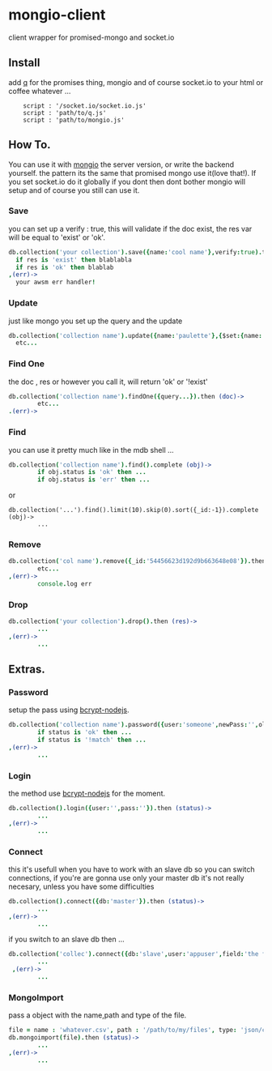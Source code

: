 # mongio-client
client wrapper for promised-mongo and socket.io
## Install

add [q](https://github.com/kriskowal/q) for the promises thing, mongio and of course socket.io to your html or coffee whatever ...

        script : '/socket.io/socket.io.js'
        script : 'path/to/q.js'
        script : 'path/to/mongio.js'

## How To.
You can use it with [mongio](https://github.com/cjaburto/mongio) the server version, or write the backend yourself.
the pattern its the same that promised mongo use it(love that!).
If you set socket.io do it globally if you dont then dont bother mongio will setup and of course you still can use it.


### Save
you can set up a verify : true, this will validate if the doc exist, the res var will be equal to 'exist' or 'ok'.

``` coffee
db.collection('your collection').save({name:'cool name'},verify:true).then (res)->
  if res is 'exist' then blablabla
  if res is 'ok' then blablab
,(err)->
  your awsm err handler!
```

### Update
just like mongo you set up the query and the update

``` coffee
db.collection('collection name').update({name:'paulette'},{$set:{name:'new name'}}).then (res)->
  etc...
```

### Find One
the doc , res or however you call it, will return 'ok' or '!exist'
``` coffee
db.collection('collection name').findOne({query...}).then (doc)->
        etc...
.(err)->
```

### Find
you can use it pretty much like in the mdb shell ...

``` coffee
db.collection('collection name').find().complete (obj)->
        if obj.status is 'ok' then ...
        if obj.status is 'err' then ...
```
or

```
db.collection('...').find().limit(10).skip(0).sort({_id:-1}).complete (obj)->
        ...
```

### Remove

``` coffee
db.collection('col name').remove({_id:'54456623d192d9b663648e08'}).then (res)->
        etc...
,(err)->
        console.log err
```
### Drop
``` coffee
db.collection('your collection').drop().then (res)->
        ...
,(err)->
        ...
 ```
 
## Extras.

 
### Password
setup the pass using [bcrypt-nodejs](https://www.npmjs.com/package/bcrypt-nodejs).
 
``` coffee
db.collection('collection name').password({user:'someone',newPass:'',oldPass:''}).then (status)->
        if status is 'ok' then ...
        if status is '!match' then ...
,(err)->
        ...
```

### Login
the method use [bcrypt-nodejs](https://www.npmjs.com/package/bcrypt-nodejs) for the moment.
``` coffee
db.collection().login({user:'',pass:''}).then (status)->
        ...
,(err)->
        ...
```

### Connect
this it's usefull when you have to work with an slave db so you can switch connections, if you're are gonna use only your master db it's not really necesary, unless you have some difficulties

``` coffee
db.collection().connect({db:'master'}).then (status)->
        ...
,(err)->
        ...
```
if you switch to an slave db then ...

``` coffee
db.collection('collec').connect({db:'slave',user:'appuser',field:'the field where my db reference is stored'}).then (status)->
        ...
 ,(err)->
        ...
```

### MongoImport
pass a object with the name,path and type of the file.
``` coffee
file = name : 'whatever.csv', path : '/path/to/my/files', type: 'json/csv'
db.mongoimport(file).then (status)->
        ...
,(err)->
        ...
```
